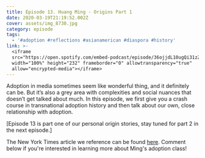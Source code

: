 ```yaml
---
title: Episode 13. Huang Ming - Origins Part 1
date: 2020-03-19T21:19:52.002Z
cover: assets/img_8730.jpg
category: episode
tags:
  - '#adoption #reflections #asianamerican #diaspora #history'
link: >-
  <iframe
  src="https://open.spotify.com/embed-podcast/episode/36ojjdL10ugQi31zZLJ7KJ"
  width="100%" height="232" frameborder="0" allowtransparency="true"
  allow="encrypted-media"></iframe>
---
```

Adoption in media sometimes seem like wonderful thing, and it definitely can be. But it’s also a grey area with complexities and social nuances that doesn’t get talked about much. In this episode, we first give you a crash course in transnational adoption history and then talk about our own, close relationship with adoption.

\[Episode 13 is part one of our personal origin stories, stay tuned for part 2 in the next episode.]

The New York Times article we reference can be found [here](https://www.nytimes.com/2015/01/18/magazine/why-a-generation-of-adoptees-is-returning-to-south-korea.html). Comment below if you're interested in learning more about Ming's adoption class!